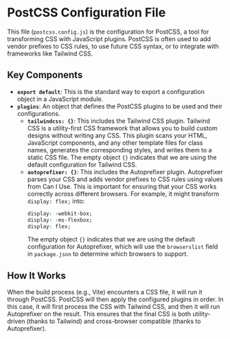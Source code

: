 # PostCSS Configuration File

This file (`postcss.config.js`) is the configuration for PostCSS, a tool for transforming CSS with JavaScript plugins. PostCSS is often used to add vendor prefixes to CSS rules, to use future CSS syntax, or to integrate with frameworks like Tailwind CSS.

## Key Components

- **`export default`**: This is the standard way to export a configuration object in a JavaScript module.
- **`plugins`**: An object that defines the PostCSS plugins to be used and their configurations.
  - **`tailwindcss: {}`**: This includes the Tailwind CSS plugin. Tailwind CSS is a utility-first CSS framework that allows you to build custom designs without writing any CSS. This plugin scans your HTML, JavaScript components, and any other template files for class names, generates the corresponding styles, and writes them to a static CSS file. The empty object `{}` indicates that we are using the default configuration for Tailwind CSS.
  - **`autoprefixer: {}`**: This includes the Autoprefixer plugin. Autoprefixer parses your CSS and adds vendor prefixes to CSS rules using values from Can I Use. This is important for ensuring that your CSS works correctly across different browsers. For example, it might transform `display: flex;` into:
    ```css
    display: -webkit-box;
    display: -ms-flexbox;
    display: flex;
    ```
    The empty object `{}` indicates that we are using the default configuration for Autoprefixer, which will use the `browserslist` field in `package.json` to determine which browsers to support.

## How It Works

When the build process (e.g., Vite) encounters a CSS file, it will run it through PostCSS. PostCSS will then apply the configured plugins in order. In this case, it will first process the CSS with Tailwind CSS, and then it will run Autoprefixer on the result. This ensures that the final CSS is both utility-driven (thanks to Tailwind) and cross-browser compatible (thanks to Autoprefixer).
